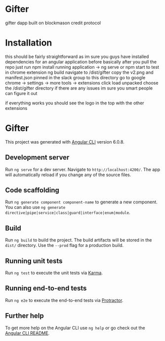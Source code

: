 # Gifter

gifter dapp built on blockmason credit protocol

# Installation

this should be fairly straightforward as im sure you guys have installed dependencies for an angular application before
basically after you pull the repo just run npm install
running application -> ng serve or npm start
to test in chrome extension
ng build
navigate to /dist/gifter
copy the v2.png and manifest.json pinned in the slack group to this directory
go to google chrome -> settings -> more tools -> extensions
click load unpacked
choose the /dist/gifter directory 
if there are any issues im sure you smart people can figure it out

if everything works you should see the logo in the top with the other extensions

# Gifter

This project was generated with [Angular CLI](https://github.com/angular/angular-cli) version 6.0.8.

## Development server

Run `ng serve` for a dev server. Navigate to `http://localhost:4200/`. The app will automatically reload if you change any of the source files.

## Code scaffolding

Run `ng generate component component-name` to generate a new component. You can also use `ng generate directive|pipe|service|class|guard|interface|enum|module`.

## Build

Run `ng build` to build the project. The build artifacts will be stored in the `dist/` directory. Use the `--prod` flag for a production build.

## Running unit tests

Run `ng test` to execute the unit tests via [Karma](https://karma-runner.github.io).

## Running end-to-end tests

Run `ng e2e` to execute the end-to-end tests via [Protractor](http://www.protractortest.org/).

## Further help

To get more help on the Angular CLI use `ng help` or go check out the [Angular CLI README](https://github.com/angular/angular-cli/blob/master/README.md).